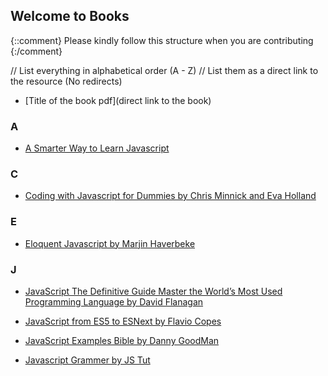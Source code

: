 ## Welcome to <Insert File name> Books

{::comment}
Please kindly follow this structure when you are contributing
{:/comment}

// List everything in alphabetical order (A - Z)
// List them as a direct link to the resource (No redirects)

- [Title of the book pdf](direct link to the book)
### A
- [A Smarter Way to Learn Javascript](https://drive.google.com/file/d/1KmoPCO8AqzhwF9VXvmkx1a2gjZv4oyDx/view?usp=share_link)
  

### C
- [Coding with Javascript for Dummies by Chris Minnick and Eva Holland](https://drive.google.com/file/d/1EtDMrub18Gk-ROPTvC54djpjknwtIx4U/view?usp=sharing)
### E
- [Eloquent Javascript by Marjin Haverbeke](https://drive.google.com/file/d/1KtNo_n0fBfSExSD7kNk_SDX09W-4n42q/view?usp=share_link)
  
### J

- [JavaScript The Definitive Guide Master the World’s Most Used Programming Language by David Flanagan](https://drive.google.com/file/d/147seSX917Fcv2xrPa0Ye4pGd0-ZIuyff/view?usp=sharing)

- [JavaScript from ES5 to ESNext  by Flavio Copes](https://drive.google.com/file/d/1mGVFGGPejlkv4lQnDO3kR_n5J_9xoAkr/view?usp=sharing)

- [JavaScript Examples Bible by Danny GoodMan](https://drive.google.com/file/d/1rd7lPJhsovotZebYwnQiMPvZm_zQkK4O/view?usp=sharing)

- [Javascript Grammer by JS Tut](https://drive.google.com/file/d/1wjQQv-SWg819cnwaEoRPJDImF4F2iXl7/view?usp=sharing)

